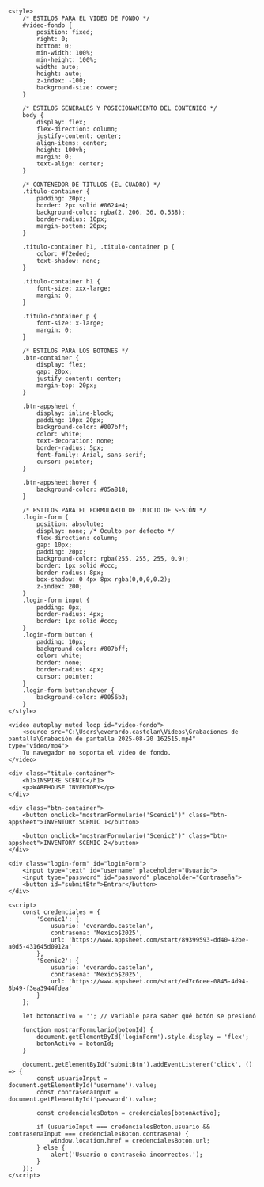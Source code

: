 <!DOCTYPE html>
<html lang="es">
<head>
    <meta charset="UTF-8">
    <meta name="viewport" content="width=device-width, initial-scale=1.0">
    <title>SCENIC</title>

    <style>
        /* ESTILOS PARA EL VIDEO DE FONDO */
        #video-fondo {
            position: fixed;
            right: 0;
            bottom: 0;
            min-width: 100%;
            min-height: 100%;
            width: auto;
            height: auto;
            z-index: -100;
            background-size: cover;
        }

        /* ESTILOS GENERALES Y POSICIONAMIENTO DEL CONTENIDO */
        body {
            display: flex;
            flex-direction: column;
            justify-content: center;
            align-items: center;
            height: 100vh;
            margin: 0;
            text-align: center;
        }

        /* CONTENEDOR DE TITULOS (EL CUADRO) */
        .titulo-container {
            padding: 20px;
            border: 2px solid #0624e4;
            background-color: rgba(2, 206, 36, 0.538);
            border-radius: 10px;
            margin-bottom: 20px;
        }
        
        .titulo-container h1, .titulo-container p {
            color: #f2eded;
            text-shadow: none;
        }
        
        .titulo-container h1 {
            font-size: xxx-large;
            margin: 0;
        }

        .titulo-container p {
            font-size: x-large;
            margin: 0;
        }

        /* ESTILOS PARA LOS BOTONES */
        .btn-container {
            display: flex;
            gap: 20px;
            justify-content: center;
            margin-top: 20px;
        }

        .btn-appsheet {
            display: inline-block;
            padding: 10px 20px;
            background-color: #007bff;
            color: white;
            text-decoration: none;
            border-radius: 5px;
            font-family: Arial, sans-serif;
            cursor: pointer;
        }
        
        .btn-appsheet:hover {
            background-color: #05a818;
        }

        /* ESTILOS PARA EL FORMULARIO DE INICIO DE SESIÓN */
        .login-form {
            position: absolute;
            display: none; /* Oculto por defecto */
            flex-direction: column;
            gap: 10px;
            padding: 20px;
            background-color: rgba(255, 255, 255, 0.9);
            border: 1px solid #ccc;
            border-radius: 8px;
            box-shadow: 0 4px 8px rgba(0,0,0,0.2);
            z-index: 200;
        }
        .login-form input {
            padding: 8px;
            border-radius: 4px;
            border: 1px solid #ccc;
        }
        .login-form button {
            padding: 10px;
            background-color: #007bff;
            color: white;
            border: none;
            border-radius: 4px;
            cursor: pointer;
        }
        .login-form button:hover {
            background-color: #0056b3;
        }
    </style>
</head>
<body>

    <video autoplay muted loop id="video-fondo">
        <source src="C:\Users\everardo.castelan\Videos\Grabaciones de pantalla\Grabación de pantalla 2025-08-20 162515.mp4" type="video/mp4">
        Tu navegador no soporta el video de fondo.
    </video>

    <div class="titulo-container">
        <h1>INSPIRE SCENIC</h1>
        <p>WAREHOUSE INVENTORY</p>
    </div>

    <div class="btn-container">
        <button onclick="mostrarFormulario('Scenic1')" class="btn-appsheet">INVENTORY SCENIC 1</button>
        
        <button onclick="mostrarFormulario('Scenic2')" class="btn-appsheet">INVENTORY SCENIC 2</button>
    </div>

    <div class="login-form" id="loginForm">
        <input type="text" id="username" placeholder="Usuario">
        <input type="password" id="password" placeholder="Contraseña">
        <button id="submitBtn">Entrar</button>
    </div>

    <script>
        const credenciales = {
            'Scenic1': { 
                usuario: 'everardo.castelan', 
                contrasena: 'Mexico$2025',
                url: 'https://www.appsheet.com/start/89399593-dd40-42be-a0d5-431645d0912a' 
            },
            'Scenic2': { 
                usuario: 'everardo.castelan', 
                contrasena: 'Mexico$2025',
                url: 'https://www.appsheet.com/start/ed7c6cee-0845-4d94-8b49-f3ea3944fdea' 
            }
        };

        let botonActivo = ''; // Variable para saber qué botón se presionó

        function mostrarFormulario(botonId) {
            document.getElementById('loginForm').style.display = 'flex';
            botonActivo = botonId;
        }

        document.getElementById('submitBtn').addEventListener('click', () => {
            const usuarioInput = document.getElementById('username').value;
            const contrasenaInput = document.getElementById('password').value;

            const credencialesBoton = credenciales[botonActivo];

            if (usuarioInput === credencialesBoton.usuario && contrasenaInput === credencialesBoton.contrasena) {
                window.location.href = credencialesBoton.url;
            } else {
                alert('Usuario o contraseña incorrectos.');
            }
        });
    </script>
</body>
</html>
